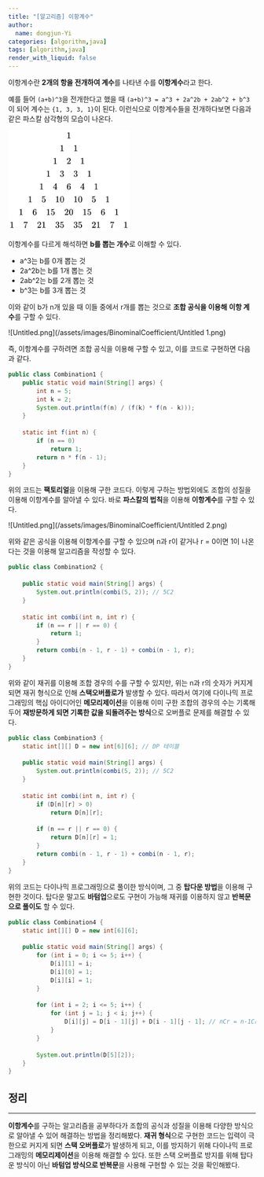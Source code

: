 ```yaml
---
title: "[알고리즘] 이항계수"
author:
  name: dongjun-Yi
categories: [algorithm,java]
tags: [algorithm,java]
render_with_liquid: false
---
```

이항계수란 **2개의 항을 전개하여 계수**를 나타낸 수를 **이항계수**라고 한다.

예를 들어 `(a+b)^3`을 전개한다고 했을 때 `(a+b)^3 = a^3 + 2a^2b + 2ab^2 + b^3`이 되어 
계수는 `{1, 3, 3, 1}`이 된다. 이런식으로 이항계수들을 전개하다보면 다음과 같은 파스칼 삼각형의 모습이 나온다.

![Untitled.png](/assets/images/BinominalCoefficient/Untitled.png)

이항계수를 다르게 해석하면 **b를 뽑는 개수**로 이해할 수 있다.

- a^3는 b를 0개 뽑는 것
- 2a^2b는 b를 1개 뽑는 것
- 2ab^2는 b를 2개 뽑는 것
- b^3는 b를 3개 뽑는 것

이와 같이 b가 n개 있을 때 이들 중에서 r개를 뽑는 것으로 **조합 공식을 이용해** **이항 계수**를 구할 수 있다. 

![Untitled.png](/assets/images/BinominalCoefficient/Untitled 1.png)

즉, 이항계수를 구하려면 조합 공식을 이용해 구할 수 있고, 이를 코드로 구현하면 다음과 같다.

```java
public class Combination1 {
    public static void main(String[] args) {
        int n = 5;
        int k = 2;
        System.out.println(f(n) / (f(k) * f(n - k)));
    }

    static int f(int n) {
        if (n == 0)
            return 1;
        return n * f(n - 1);
    }
}
```

위의 코드는 **팩토리얼**을 이용해 구한 코드다. 이렇게 구하는 방법외에도 조합의 성질을 이용해 이항계수를 알아낼 수 있다. 바로 **파스칼의 법칙**을 이용해 **이항계수**를 구할 수 있다.

![Untitled.png](/assets/images/BinominalCoefficient/Untitled 2.png)

위와 같은 공식을 이용해 이항계수를 구할 수 있으며 n과 r이 같거나 r = 0이면 1이 나온다는 것을 이용해 알고리즘을 작성할 수 있다.

```java
public class Combination2 {

    public static void main(String[] args) {
        System.out.println(combi(5, 2)); // 5C2
    }

    static int combi(int n, int r) {
        if (n == r || r == 0) {
            return 1;
        }
        return combi(n - 1, r - 1) + combi(n - 1, r);
    }
}
```

위와 같이 재귀를 이용해 조합 경우의 수를 구할 수 있지만, 위는 n과 r의 숫자가 커지게 되면 재귀 형식으로 인해 **스택오버플로가** 발생할 수 있다. 따라서 여기에 다이나믹 프로그래밍의 핵심 아이디어인 **메모리제이션**을 이용해 이미 구한 조합의 경우의 수는 기록해두어 **재방문하게 되면 기록한 값을 되돌려주는 방식**으로 오버플로 문제를 해결할 수 있다.

```java
public class Combination3 {
    static int[][] D = new int[6][6]; // DP 테이블

    public static void main(String[] args) {
        System.out.println(combi(5, 2)); // 5C2
    }

    static int combi(int n, int r) {
        if (D[n][r] > 0)
            return D[n][r];

        if (n == r || r == 0) {
            return D[n][r] = 1;
        }
        return combi(n - 1, r - 1) + combi(n - 1, r);
    }
}
```

위의 코드는 다이나믹 프로그래밍으로 풀이한 방식이며, 그 중 **탑다운 방법**을 이용해 구현한 것이다. 탑다운 말고도 **바텀업**으로도 구현이 가능해 재귀를 이용하지 않고 **반복문으로 풀이도** 할 수 있다.

```java
public class Combination4 {
    static int[][] D = new int[6][6];

    public static void main(String[] args) {
        for (int i = 0; i <= 5; i++) {
            D[i][1] = i;
            D[i][0] = 1;
            D[i][i] = 1;
        }

        for (int i = 2; i <= 5; i++) {
            for (int j = 1; j < i; j++) {
                D[i][j] = D[i - 1][j] + D[i - 1][j - 1]; // nCr = n-1Cr-1 + n-1Cr
            }
        }

        System.out.println(D[5][2]);
    }
}
```

## 정리

---

**이항계수**를 구하는 알고리즘을 공부하다가 조합의 공식과 성질을 이용해 다양한 방식으로 알아낼 수 있어 해결하는 방법을 정리해봤다. **재귀 형식**으로 구현한 코드는 입력이 극한으로 커지게 되면 **스택 오버플로**가 발생하게 되고, 이를 방지하기 위해 다이나믹 프로그래밍의 **메모리제이션**을 이용해 해결할 수 있다. 또한 스택 오버플로 방지를 위해 탑다운 방식이 아닌 **바텀업 방식으로 반복문**을 사용해 구현할 수 있는 것을 확인해봤다.
